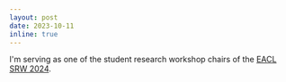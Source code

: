 ```yaml
---
layout: post
date: 2023-10-11
inline: true
---
```


I'm serving as one of the student research workshop chairs of the <a href="https://sites.google.com/view/eacl2024srw/homepage">EACL SRW 2024</a>.
